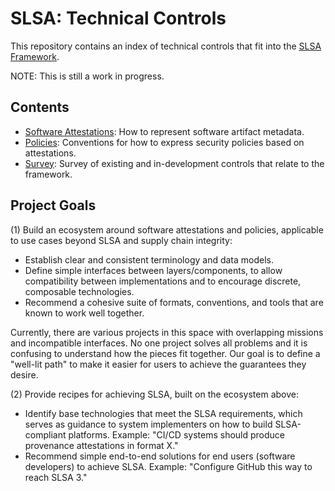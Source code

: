 # SLSA: Technical Controls

This repository contains an index of technical controls that fit into the
[SLSA Framework](../README.md).

NOTE: This is still a work in progress.

## Contents

-   [Software Attestations](attestations.md): How to represent software artifact
    metadata.
-   [Policies](policy.md): Conventions for how to express security policies
    based on attestations.
-   [Survey](survey.md): Survey of existing and in-development controls that
    relate to the framework.

## Project Goals

(1) Build an ecosystem around software attestations and policies, applicable to
use cases beyond SLSA and supply chain integrity:

-   Establish clear and consistent terminology and data models.
-   Define simple interfaces between layers/components, to allow
    compatibility between implementations and to encourage discrete,
    composable technologies.
-   Recommend a cohesive suite of formats, conventions, and tools that are
    known to work well together.

Currently, there are various projects in this space with overlapping missions
and incompatible interfaces. No one project solves all problems and it is
confusing to understand how the pieces fit together. Our goal is to define a
"well-lit path" to make it easier for users to achieve the guarantees they
desire.

(2) Provide recipes for achieving SLSA, built on the ecosystem above:

-   Identify base technologies that meet the SLSA requirements, which serves as
    guidance to system implementers on how to build SLSA-compliant platforms.
    Example: "CI/CD systems should produce provenance attestations in format X."
-   Recommend simple end-to-end solutions for end users (software developers) to
    achieve SLSA. Example: "Configure GitHub this way to reach SLSA 3."
